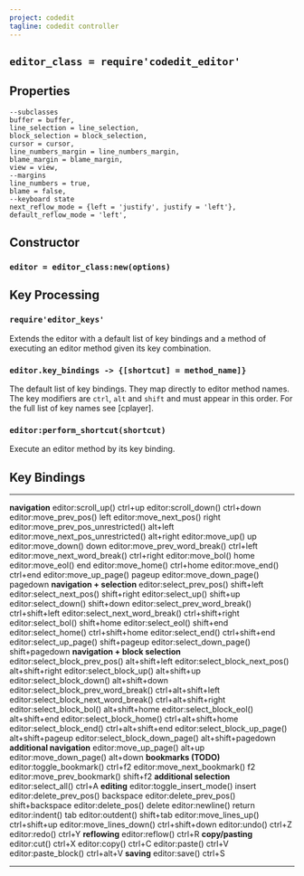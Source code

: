 ```yaml
---
project: codedit
tagline: codedit controller
---
```


## `editor_class = require'codedit_editor'`

## Properties

~~~{.lua}
--subclasses
buffer = buffer,
line_selection = line_selection,
block_selection = block_selection,
cursor = cursor,
line_numbers_margin = line_numbers_margin,
blame_margin = blame_margin,
view = view,
--margins
line_numbers = true,
blame = false,
--keyboard state
next_reflow_mode = {left = 'justify', justify = 'left'},
default_reflow_mode = 'left',
~~~

## Constructor

### `editor = editor_class:new(options)`

## Key Processing

### `require'editor_keys'`

Extends the editor with a default list of key bindings and a method of executing
an editor method given its key combination.

### `editor.key_bindings -> {[shortcut] = method_name]}`

The default list of key bindings. They map directly to editor method names.
The key modifiers are `ctrl`, `alt` and `shift` and must appear in this order.
For the full list of key names see [cplayer].

### `editor:perform_shortcut(shortcut)`

Execute an editor method by its key binding.

## Key Bindings

-------------------------------------------------- --------------------------------------------------
__navigation__
editor:scroll_up()											ctrl+up
editor:scroll_down()                               ctrl+down
editor:move_prev_pos()                             left
editor:move_next_pos()                             right
editor:move_prev_pos_unrestricted()                alt+left
editor:move_next_pos_unrestricted()                alt+right
editor:move_up()                                   up
editor:move_down()                                 down
editor:move_prev_word_break()                      ctrl+left
editor:move_next_word_break()                      ctrl+right
editor:move_bol()                                  home
editor:move_eol()                                  end
editor:move_home()                                 ctrl+home
editor:move_end()                                  ctrl+end
editor:move_up_page()                              pageup
editor:move_down_page()                            pagedown
__navigation + selection__
editor:select_prev_pos()                           shift+left
editor:select_next_pos()                           shift+right
editor:select_up()                                 shift+up
editor:select_down()                               shift+down
editor:select_prev_word_break()                    ctrl+shift+left
editor:select_next_word_break()                    ctrl+shift+right
editor:select_bol()                                shift+home
editor:select_eol()                                shift+end
editor:select_home()                               ctrl+shift+home
editor:select_end()                                ctrl+shift+end
editor:select_up_page()                            shift+pageup
editor:select_down_page()                          shift+pagedown
__navigation + block selection__
editor:select_block_prev_pos()                     alt+shift+left
editor:select_block_next_pos()                     alt+shift+right
editor:select_block_up()                           alt+shift+up
editor:select_block_down()                         alt+shift+down
editor:select_block_prev_word_break()              ctrl+alt+shift+left
editor:select_block_next_word_break()              ctrl+alt+shift+right
editor:select_block_bol()                          alt+shift+home
editor:select_block_eol()                          alt+shift+end
editor:select_block_home()                         ctrl+alt+shift+home
editor:select_block_end()                          ctrl+alt+shift+end
editor:select_block_up_page()                      alt+shift+pageup
editor:select_block_down_page()                    alt+shift+pagedown
__additional navigation__
editor:move_up_page()                              alt+up
editor:move_down_page()                            alt+down
__bookmarks (TODO)__
editor:toggle_bookmark()                           ctrl+f2
editor:move_next_bookmark()                        f2
editor:move_prev_bookmark()                        shift+f2
__additional selection__
editor:select_all()                                ctrl+A
__editing__
editor:toggle_insert_mode()                        insert
editor:delete_prev_pos()                           backspace
editor:delete_prev_pos()                           shift+backspace
editor:delete_pos()                                delete
editor:newline()                                   return
editor:indent()                                    tab
editor:outdent()                                   shift+tab
editor:move_lines_up()                             ctrl+shift+up
editor:move_lines_down()                           ctrl+shift+down
editor:undo()                                      ctrl+Z
editor:redo()                                      ctrl+Y
__reflowing__
editor:reflow()                                    ctrl+R
__copy/pasting__
editor:cut()                                       ctrl+X
editor:copy()                                      ctrl+C
editor:paste()                                     ctrl+V
editor:paste_block()                               ctrl+alt+V
__saving__
editor:save()                                      ctrl+S
-------------------------------------------------- --------------------------------------------------

